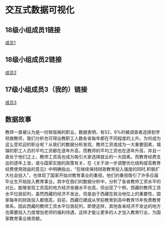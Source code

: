 # 交互式数据可视化

## 18级小组成员1链接
[成员1](http://aqiangwansui.pythonanywhere.com/wordcloud)

## 18级小组成员2链接
[成员2](http://mm3337858677.pythonanywhere.com/salary)

## 17级小组成员3（我的）链接
[成员3](http://nfunm101.gitee.io/interactivevisual/)

## 数据故事
教师一直被认为是一份铁饭碗的职业。数据表明，有52，6%的被调查者选择到学校做教师，我们分析也可得出教职工人数各省每年都在不同程度的上升。为何成为这么受欢迎的职业呢？从我们的数据分析发现，教师工资或成为一大重要因素，城镇的职工人员的平均工资都在逐年升高，而教师的平均工资也在逐年升高，并且一直处于他们之上，教师工资高也成为吸引大家选择就业的一大因素。而教育经费支出的逐年上涨，或与国家实施的政策有关，在《关于进一步调整优化结构提高教育经费使用效益的意见》中明确指出，“在继续保持财政教育投入强度的同时,积极扩大社会投入”，也体现了国家开始对教育事业的重视，他们的重视吸引了许多应届毕业生开始投入教育事业。其中在我们的数据分析中，分析了各省教师工资水平的对比，能够发现工资高的地方经济发展水平也高，但出现了个例，西藏的教师工资水平位居前列，虽然西藏的经济不发达，但是由于西藏在政治地位上的重要性，国家每年的财政投入都很高，目前，西藏已建成从学前教育到高中教育15年免费教育体系，因此西藏的教师工资水平位居前列，即使这样，其他各省经济不发达的地方也需要投入力度增加老师的福利待遇，这样才能让更多的人才加入教育行业，为国家教育事业做贡献。
